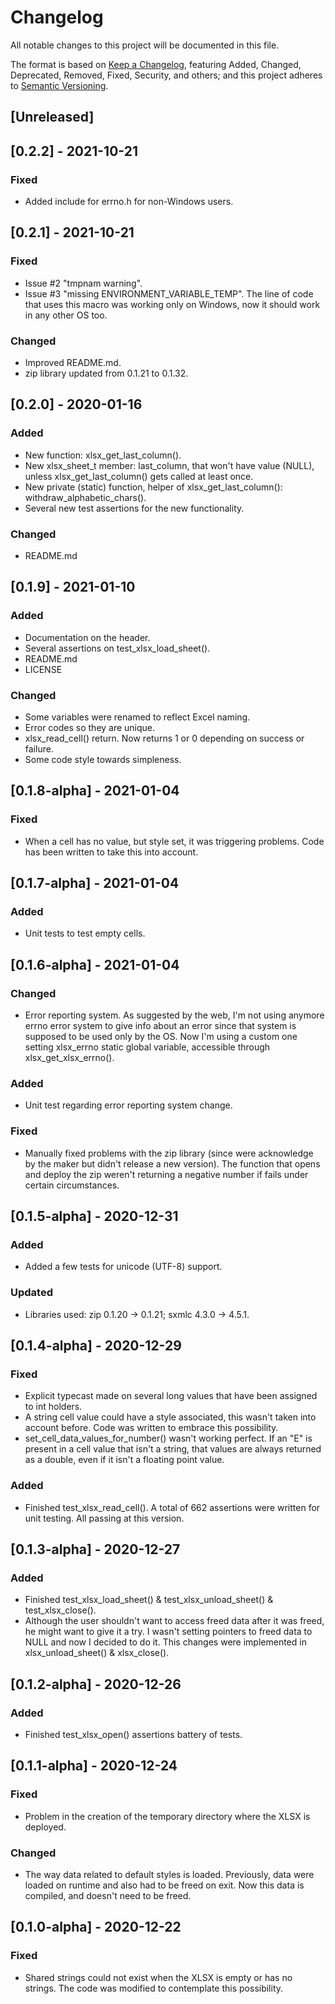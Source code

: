 # Changelog
All notable changes to this project will be documented in this file.

The format is based on [Keep a Changelog](https://keepachangelog.com/en/1.0.0/), featuring Added, Changed, Deprecated,
Removed, Fixed, Security, and others; and this project adheres to [Semantic Versioning](https://semver.org/spec/v2.0.0.html).

## [Unreleased]

## [0.2.2] - 2021-10-21
### Fixed
- Added include for errno.h for non-Windows users.

## [0.2.1] - 2021-10-21
### Fixed
- Issue #2 "tmpnam warning".
- Issue #3 "missing ENVIRONMENT_VARIABLE_TEMP". The line of code that uses this macro was working only on Windows, now
it should work in any other OS too.

### Changed
- Improved README.md.
- zip library updated from 0.1.21 to 0.1.32.

## [0.2.0] - 2020-01-16
### Added
- New function: xlsx_get_last_column().
- New xlsx_sheet_t member: last_column, that won't have value (NULL), unless xlsx_get_last_column() gets called at least 
once.
- New private (static) function, helper of xlsx_get_last_column(): withdraw_alphabetic_chars().
- Several new test assertions for the new functionality.

### Changed
- README.md

## [0.1.9] - 2021-01-10
### Added
- Documentation on the header.
- Several assertions on test_xlsx_load_sheet().
- README.md
- LICENSE

### Changed
- Some variables were renamed to reflect Excel naming.
- Error codes so they are unique.
- xlsx_read_cell() return. Now returns 1 or 0 depending on success or failure.
- Some code style towards simpleness.

## [0.1.8-alpha] - 2021-01-04
### Fixed
- When a cell has no value, but style set, it was triggering problems. Code has been written to take this into account.

## [0.1.7-alpha] - 2021-01-04
### Added
- Unit tests to test empty cells.

## [0.1.6-alpha] - 2021-01-04
### Changed
- Error reporting system. As suggested by the web, I'm not using anymore errno error system to give info about an error
since that system is supposed to be used only by the OS. Now I'm using a custom one setting xlsx_errno static global
variable, accessible through xlsx_get_xlsx_errno().
  
### Added
- Unit test regarding error reporting system change.

### Fixed
- Manually fixed problems with the zip library (since were acknowledge by the maker but didn't release a new version).
The function that opens and deploy the zip weren't returning a negative number if fails under certain circumstances.

## [0.1.5-alpha] - 2020-12-31
### Added
- Added a few tests for unicode (UTF-8) support.
  
### Updated
- Libraries used: zip 0.1.20 -> 0.1.21; sxmlc 4.3.0 -> 4.5.1.

## [0.1.4-alpha] - 2020-12-29
### Fixed
- Explicit typecast made on several long values that have been assigned to int holders.
- A string cell value could have a style associated, this wasn't taken into account before. Code was written to embrace 
this possibility.
- set_cell_data_values_for_number() wasn't working perfect. If an "E" is present in a cell value that isn't a string,
that values are always returned as a double, even if it isn't a floating point value.
  
### Added
- Finished test_xlsx_read_cell(). A total of 662 assertions were written for unit testing. All passing at this version.

## [0.1.3-alpha] - 2020-12-27
### Added
- Finished test_xlsx_load_sheet() & test_xlsx_unload_sheet() & test_xlsx_close().
- Although the user shouldn't want to access freed data after it was freed, he might want to give it a try. I wasn't
setting pointers to freed data to NULL and now I decided to do it. This changes were implemented in xlsx_unload_sheet()
& xlsx_close().

## [0.1.2-alpha] - 2020-12-26
### Added
- Finished test_xlsx_open() assertions battery of tests.

## [0.1.1-alpha] - 2020-12-24
### Fixed
- Problem in the creation of the temporary directory where the XLSX is deployed.

### Changed
- The way data related to default styles is loaded. Previously, data were loaded on runtime and also had to be freed 
  on exit. Now this data is compiled, and doesn't need to be freed.

## [0.1.0-alpha] - 2020-12-22
### Fixed
- Shared strings could not exist when the XLSX is empty or has no strings. The code was modified to contemplate this 
  possibility.
